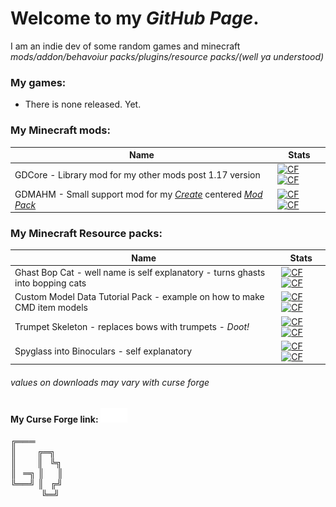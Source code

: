 # Welcome to my *GitHub Page*.

I am an indie dev of some random games and minecraft *mods/addon/behavoiur packs/plugins/resource packs/(well ya understood)*

### My games:
- There is none released. Yet.

### My Minecraft mods:
| Name | Stats |
| ----------- | ----------- |
| GDCore - Library mod for my other mods post 1.17 version | <a href="https://www.curseforge.com/minecraft/mc-mods/gdcore"><img src="http://cf.way2muchnoise.eu/510911.svg?badge_style=flat" alt="CF"></a> <a href="https://www.curseforge.com/minecraft/mc-mods/gdcore"><img src="http://cf.way2muchnoise.eu/versions/Versions_510911_all.svg?badge_style=flat" alt="CF"></a> |
| GDMAHM - Small support mod for my [*Create*](https://github.com/Creators-of-Create/Create) centered [*Mod Pack*](https://www.curseforge.com/minecraft/modpacks/medieval-autoheaven) | <a href="https://www.curseforge.com/minecraft/mc-mods/medieval-autoheaven-helper-mod"><img src="http://cf.way2muchnoise.eu/507003.svg?badge_style=flat" alt="CF"></a> <a href="https://www.curseforge.com/minecraft/mc-mods/medieval-autoheaven-helper-mod"><img src="http://cf.way2muchnoise.eu/versions/Versions_507003_all.svg?badge_style=flat" alt="CF"></a> |
### My Minecraft Resource packs:
| Name | Stats |
| ----------- | ----------- |
| Ghast Bop Cat - well name is self explanatory - turns ghasts into bopping cats | <a href="https://www.curseforge.com/minecraft/mc-mods/ghast-bop-cat"><img src="http://cf.way2muchnoise.eu/434986.svg?badge_style=flat" alt="CF"></a> <a href="https://www.curseforge.com/minecraft/mc-mods/ghast-bop-cat"><img src="http://cf.way2muchnoise.eu/versions/Versions_434986_all.svg?badge_style=flat" alt="CF"></a> |
| Custom Model Data Tutorial Pack - example on how to make CMD item models | <a href="https://www.curseforge.com/minecraft/mc-mods/custommodeldata-tutoriall"><img src="http://cf.way2muchnoise.eu/500060.svg?badge_style=flat" alt="CF"></a> <a href="https://www.curseforge.com/minecraft/mc-mods/custommodeldata-tutoriall"><img src="http://cf.way2muchnoise.eu/versions/Versions_500060_all.svg?badge_style=flat" alt="CF"></a> |
| Trumpet Skeleton - replaces bows with trumpets - *Doot!* | <a href="https://www.curseforge.com/minecraft/mc-mods/custommodeldata-tutoriall"><img src="http://cf.way2muchnoise.eu/493049.svg?badge_style=flat" alt="CF"></a> <a href="https://www.curseforge.com/minecraft/mc-mods/trumpet-skeleton"><img src="http://cf.way2muchnoise.eu/versions/Versions_493049_all.svg?badge_style=flat" alt="CF"></a> |
| Spyglass into Binoculars - self explanatory | <a href="https://www.curseforge.com/minecraft/mc-mods/spyglass-into-binoculars"><img src="http://cf.way2muchnoise.eu/488250.svg?badge_style=flat" alt="CF"></a> <a href="https://www.curseforge.com/minecraft/mc-mods/spyglass-into-binoculars"><img src="http://cf.way2muchnoise.eu/versions/Versions_488250_all.svg?badge_style=flat" alt="CF"></a> |
###### values on downloads may vary with curse forge
#### My Curse Forge link: <a href="https://www.curseforge.com/members/gibberishdev/projects"><img src="https://github.com/GibberishDev/resrrep/blob/main/anvil.png" alt="CF"></a>
╔═══<br>
║ ⠀ ⠀ ╔═╗<br>
║ ⠀ ⠀ ║⠀╚╗<br>
║⠀═╗ ║⠀⠀║<br>
╚══╝ ║⠀╔╝<br>
⠀ ⠀⠀⠀ ╚═╝<br>


